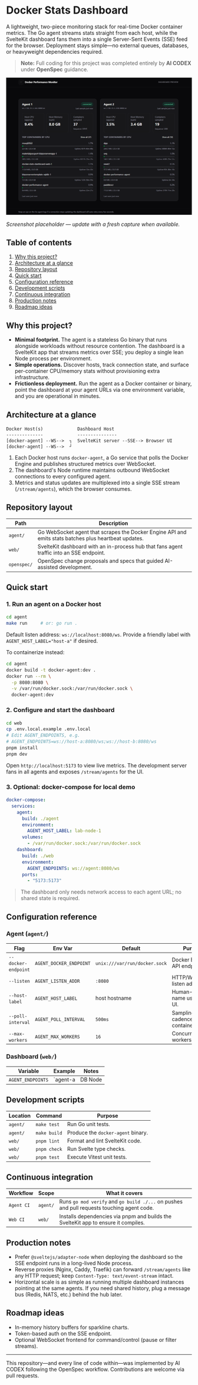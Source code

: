 # Docker Stats Dashboard

A lightweight, two-piece monitoring stack for real-time Docker container metrics. The Go agent streams stats straight from each host, while the SvelteKit dashboard fans them into a single Server-Sent Events (SSE) feed for the browser. Deployment stays simple—no external queues, databases, or heavyweight dependencies required.

> **Note:** Full coding for this project was completed entirely by **AI CODEX** under **OpenSpec** guidance.

![Dashboard preview placeholder](dashboard-preview.png)

*Screenshot placeholder — update with a fresh capture when available.*

## Table of contents

1. [Why this project?](#why-this-project)
2. [Architecture at a glance](#architecture-at-a-glance)
3. [Repository layout](#repository-layout)
4. [Quick start](#quick-start)
5. [Configuration reference](#configuration-reference)
6. [Development scripts](#development-scripts)
7. [Continuous integration](#continuous-integration)
8. [Production notes](#production-notes)
9. [Roadmap ideas](#roadmap-ideas)

## Why this project?

- **Minimal footprint.** The agent is a stateless Go binary that runs alongside workloads without resource contention. The dashboard is a SvelteKit app that streams metrics over SSE; you deploy a single lean Node process per environment.
- **Simple operations.** Discover hosts, track connection state, and surface per-container CPU/memory stats without provisioning extra infrastructure.
- **Frictionless deployment.** Run the agent as a Docker container or binary, point the dashboard at your agent URLs via one environment variable, and you are operational in minutes.

## Architecture at a glance

```
Docker Host(s)             Dashboard Host
--------------             ---------------
[docker-agent] --WS-->  ┐  SvelteKit server --SSE--> Browser UI
[docker-agent] --WS-->  ┘
```

1. Each Docker host runs `docker-agent`, a Go service that polls the Docker Engine and publishes structured metrics over WebSocket.
2. The dashboard's Node runtime maintains outbound WebSocket connections to every configured agent.
3. Metrics and status updates are multiplexed into a single SSE stream (`/stream/agents`), which the browser consumes.

## Repository layout

| Path        | Description |
| ----------- | ----------- |
| `agent/`    | Go WebSocket agent that scrapes the Docker Engine API and emits stats batches plus heartbeat updates. |
| `web/`      | SvelteKit dashboard with an in-process hub that fans agent traffic into an SSE endpoint. |
| `openspec/` | OpenSpec change proposals and specs that guided AI-assisted development. |

## Quick start

### 1. Run an agent on a Docker host

```bash
cd agent
make run     # or: go run .
```

Default listen address: `ws://localhost:8080/ws`. Provide a friendly label with `AGENT_HOST_LABEL="host-a"` if desired.

To containerize instead:

```bash
cd agent
docker build -t docker-agent:dev .
docker run --rm \
  -p 8080:8080 \
  -v /var/run/docker.sock:/var/run/docker.sock \
  docker-agent:dev
```

### 2. Configure and start the dashboard

```bash
cd web
cp .env.local.example .env.local
# Edit AGENT_ENDPOINTS, e.g.
# AGENT_ENDPOINTS=ws://host-a:8080/ws;ws://host-b:8080/ws
pnpm install
pnpm dev
```

Open `http://localhost:5173` to view live metrics. The development server fans in all agents and exposes `/stream/agents` for the UI.

### 3. Optional: docker-compose for local demo

```yaml
docker-compose:
  services:
    agent:
      build: ./agent
      environment:
        AGENT_HOST_LABEL: lab-node-1
      volumes:
        - /var/run/docker.sock:/var/run/docker.sock
    dashboard:
      build: ./web
      environment:
        AGENT_ENDPOINTS: ws://agent:8080/ws
      ports:
        - "5173:5173"
```

> The dashboard only needs network access to each agent URL; no shared state is required.

## Configuration reference

### Agent (`agent/`)

| Flag | Env Var | Default | Purpose |
| ---- | ------- | ------- | ------- |
| `--docker-endpoint` | `AGENT_DOCKER_ENDPOINT` | `unix:///var/run/docker.sock` | Docker Engine API endpoint. |
| `--listen` | `AGENT_LISTEN_ADDR` | `:8080` | HTTP/WebSocket listen address. |
| `--host-label` | `AGENT_HOST_LABEL` | host hostname | Human-friendly name used in the UI. |
| `--poll-interval` | `AGENT_POLL_INTERVAL` | `500ms` | Sampling cadence for container stats. |
| `--max-workers` | `AGENT_MAX_WORKERS` | `16` | Concurrent stats workers. |

### Dashboard (`web/`)

| Variable | Example | Notes |
| -------- | ------- | ----- |
| `AGENT_ENDPOINTS` | `agent-a|DB Node|ws://10.0.0.15:8080/ws;agent-b|Cache|ws://10.0.0.16:8080/ws` | Semicolon-separated list. Omit `id|label|` to auto-generate defaults. |

## Development scripts

| Location | Command | Purpose |
| -------- | ------- | ------- |
| `agent/` | `make test` | Run Go unit tests. |
| `agent/` | `make build` | Produce the `docker-agent` binary. |
| `web/`   | `pnpm lint` | Format and lint SvelteKit code. |
| `web/`   | `pnpm check` | Run Svelte type checks. |
| `web/`   | `pnpm test` | Execute Vitest unit tests. |

## Continuous integration

| Workflow | Scope | What it covers |
| -------- | ----- | -------------- |
| `Agent CI` | `agent/` | Runs `go mod verify` and `go build ./...` on pushes and pull requests touching agent code. |
| `Web CI` | `web/` | Installs dependencies via pnpm and builds the SvelteKit app to ensure it compiles. |

## Production notes

- Prefer `@sveltejs/adapter-node` when deploying the dashboard so the SSE endpoint runs in a long-lived Node process.
- Reverse proxies (Nginx, Caddy, Traefik) can forward `/stream/agents` like any HTTP request; keep `Content-Type: text/event-stream` intact.
- Horizontal scale is as simple as running multiple dashboard instances pointing at the same agents. If you need shared history, plug a message bus (Redis, NATS, etc.) behind the hub later.

## Roadmap ideas

- In-memory history buffers for sparkline charts.
- Token-based auth on the SSE endpoint.
- Optional WebSocket frontend for command/control (pause or filter streams).

---

This repository—and every line of code within—was implemented by AI CODEX following the OpenSpec workflow. Contributions are welcome via pull requests.
